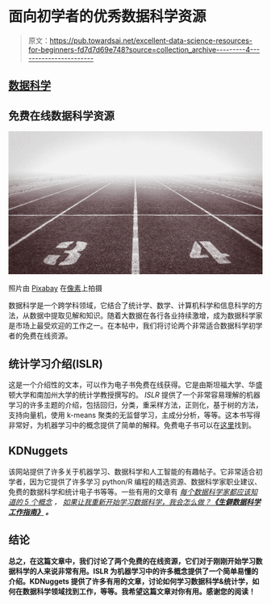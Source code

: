 # 面向初学者的优秀数据科学资源

> 原文：<https://pub.towardsai.net/excellent-data-science-resources-for-beginners-fd7d7d69e748?source=collection_archive---------4----------------------->

## [数据科学](https://towardsai.net/p/category/data-science)

## 免费在线数据科学资源

![](img/486ab333b13ba1a0ae61c806a9720c66.png)

照片由 [Pixabay](https://www.pexels.com/@pixabay) 在[像素](https://www.pexels.com/photo/brown-and-white-track-field-163444/)上拍摄

数据科学是一个跨学科领域，它结合了统计学、数学、计算机科学和信息科学的方法，从数据中提取见解和知识。随着大数据在各行各业持续激增，成为数据科学家是市场上最受欢迎的工作之一。在本帖中，我们将讨论两个非常适合数据科学初学者的免费在线资源。

## 统计学习介绍(ISLR)

这是一个介绍性的文本，可以作为电子书免费在线获得。它是由斯坦福大学、华盛顿大学和南加州大学的统计学教授撰写的。 *ISLR* 提供了一个非常容易理解的机器学习的许多主题的介绍，包括回归，分类，重采样方法，正则化，基于树的方法，支持向量机，使用 k-means 聚类的无监督学习，主成分分析，等等。这本书写得非常好，为机器学习中的概念提供了简单的解释。免费电子书可以在[这里](http://faculty.marshall.usc.edu/gareth-james/ISL/ISLR%20Seventh%20Printing.pdf)找到。

## KDNuggets

该网站提供了许多关于机器学习、数据科学和人工智能的有趣帖子。它非常适合初学者，因为它提供了许多学习 python/R 编程的精选资源、数据科学家职业建议、免费的数据科学和统计电子书等等。一些有用的文章有 [*每个数据科学家都应该知道的 5 个概念*](https://www.kdnuggets.com/2020/10/5-concepts-data-scientist-should-know.html) *，* [*如果让我重新开始学习数据科学，我会怎么做？*](https://www.kdnuggets.com/2020/08/start-learning-data-science-again.html)**[*《生僻数据科学工作指南》*](https://www.kdnuggets.com/2020/08/data-science-job-guide.html) *。***

## **结论**

**总之，在这篇文章中，我们讨论了两个免费的在线资源，它们对于刚刚开始学习数据科学的人来说非常有用。ISLR 为机器学习中的许多概念提供了一个简单易懂的介绍。KDNuggets 提供了许多有用的文章，讨论如何学习数据科学&统计学，如何在数据科学领域找到工作，等等。我希望这篇文章对你有用。感谢您的阅读！**